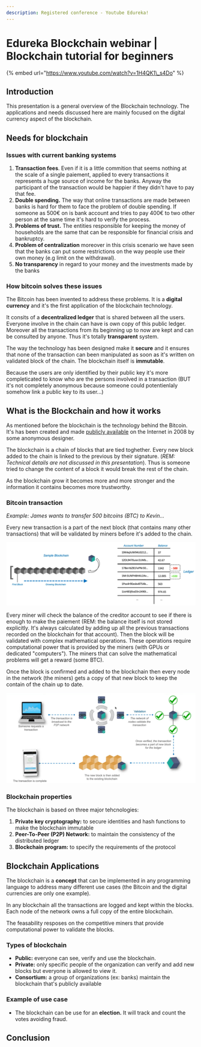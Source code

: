 ```yaml
---
description: Registered conference - Youtube Edureka!
---
```


# Edureka Blockchain webinar \| Blockchain tutorial for beginners

{% embed url="https://www.youtube.com/watch?v=1H4QK1\_s4Do" %}



## Introduction

This presentation is a general overview of the Blockchain technology. The applications and needs discussed here are mainly focused on the digital currency aspect of the blockchain.

## Needs for blockchain

### Issues with current banking systems

1. **Transaction fees**. Even if it is a little commition that seems nothing at the scale of a single paiement, applied to every transactions it represents a huge source of income for the banks. Anyway the participant of the transaction would be happier if they didn't have to pay that fee.
2. **Double spending.** The way that online transactions are made between banks is hard for them to face the problem of double spending. If someone as 500€ on is bank account and tries to pay 400€ to two other person at the same time it's hard to verify the process.
3. **Problems of trust.** The entities responsible for keeping the money of households are the same that can be responsible for financial crisis  and bankruptcy. 
4. **Problem of centralization** moreover in this crisis scenario we have seen that the banks can put some restrictions on the way people use their own money \(e.g limit on the withdrawal\).
5. **No transparency** in regard to your money and the investments made by the banks

### How bitcoin solves these issues

The Bitcoin has been invented to address these problems. It is a **digital currency** and it's the first application of the blockchain technology.

It consits of a **decentralized ledger** that is shared between all the users. Everyone involve in the chain can have is own copy of this public ledger. Moreover all the transactions from its beginning up to now are kept and can be consulted by anyone. Thus it's totally **transparent** system.

The way the technology has been designed make it **secure** and it ensures that none of the transaction can been manipulated as soon as it's written on validated block of the chain. The blockchain itself is **immutable**.

Because the users are only identified by their public key it's more completicated to know who are the persons involved in a transaction \(BUT it's not completely anonymous because someone could potentienlaly somehow link a public key to its user...\)

## What is the Blockchain and how it works

As mentioned before the blockchain is the technology behind the Bitcoin. It's has been created and made [publicly available](https://bitcoin.org/bitcoin.pdf) on the Internet in 2008 by some anonymous designer.

The blockchain is a chain of blocks that are tied toghether. Every new block added to the chain is linked to the previous by their signature. \(_REM:_ _Technical details are not discussed in this presentation_\). Thus is someone tried to change the content of a block it would break the rest of the chain.

As the blockchain grow it becomes more and more stronger and the information it contains becomes more trustworthy. 

### Bitcoin transaction

_Example: James wants to transfer 500 bitcoins \(BTC\) to  Kevin..._

Every new transaction is a part of the next block \(that contains many other transactions\) that will be validated by miners before it's added to the chain.

![](.gitbook/assets/transaction.png)

Every miner will check the balance of the creditor account to see if there is enough to make the paiement \(REM: the balance itself is not stored explicitly. It's always calculated by adding up all the previous transactions recorded on the blockchain for that account\). Then the block will be validated with complex mathematical operations. These operations require computational power that is provided by the miners \(with GPUs or dedicated "computers"\). The miners that can solve the mathematical problems will get a reward \(some BTC\).

Once the block is confirmed and added to the blockchain then every node in the network \(the miners\) gets a copy of that new block to keep the contain of the chain up to date. 

![Flow diagram](.gitbook/assets/flow.png)

### Blockchain properties

The blockchain is based on three major tehcnologies:

1. **Private key cryptography:** to secure identities and hash functions to make the blockchain immutable
2. **Peer-To-Peer \(P2P\) Network:**  to maintain the consistency of the distributed ledger
3. **Blockchain program:** to specify the requirements of the protocol 

## Blockchain Applications

The blockchain is a **concept** that can be implemented in any programming language to address many different use cases \(the Bitcoin and the digital currencies are only one example\).

In any blockchain all the transactions are logged and kept within the blocks. Each node of the network owns a full copy of the entire blockchain. 

The feasability resposes on the competitive miners that provide computational power to validate the blocks.

### Types of blockchain

* **Public:** everyone can see, verify and use the blockchain.
* **Private:** only specific people of the organization can verify and add new blocks but everyone is allowed to view it.
* **Consortium:** a group of organizations \(ex: banks\) maintain the blockchain that's publicly available

### Example of use case

* The blockchain can be use for an **election.** It will track and count the votes avoiding fraud.

## Conclusion 

